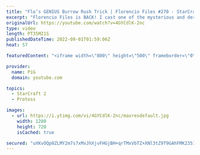 ```yaml
---
title: "Flo’s GENIUS Burrow Rush Trick | Florencio Files #270 - StarCraft 2"
excerpt: "Florencio Files is BACK! I cast one of the mysterious and deranged StarCraft 2 builds of the one and only, Florencio, the dude that invented the Protoss proxy nexus recall rush. I can't remember which episode first featued this burrow rush trick, but here's a link to another one where he does it: https://youtu.be/LOFfVLqbyWc"
originalUrl: https://youtube.com/watch?v=4GYCdlK-2nc
type: video
length: PT35M21S
publishedDateTime: 2022-09-01T01:59:06Z
heat: 57

featuredContent: "<iframe width=\"800\" height=\"500\" frameborder=\"0\" src=\"https://www.youtube.com/embed/4GYCdlK-2nc\" allow=\"accelerometer; autoplay; encrypted-media; gyroscope; picture-in-picture\" allowfullscreen></iframe>"

provider:
  name: PiG
  domain: youtube.com

topics:
  - StarCraft 2
  - Protoss

images:
  - url: https://i.ytimg.com/vi/4GYCdlK-2nc/maxresdefault.jpg
    width: 1280
    height: 720
    isCached: true

secured: "uXKvOQp0ZLMY2m7s7xMxJhXjvFHGjBH+qrTMxVbTZ+XNl3tZ9T9GAhFMK235IbDt+7CHJMOyeNikf6Or0Fth0MZkmDBGw6MwbQbiy85qqSqQ0MXx15k7589L5+rv+L8DCkGM1o9V7CWFJWJFIvWB2xupfw5vlKyxeF+RaXEl6nIxaNn+MWqX3z7i3z4CowsSFA8dDdy3A5EbUAf+odrdNF1qFX3jPNaXc7fJ0L62+1UtYMc3MQwv6g5DuCwHchm14ZeY2sVNmRrUnLPcrPXuKcOtAGJ+9lYIBlDO/MQKz4vEK6AaHg/9MbphJHdQWombzLaAjtGhU823PWQrrVbWhcEtls5ie3c4zyaRjKp/k6gsUdmSE9qKY35crvwJP+uVjO7+RG0QQGrLqDLwQBVSiRcaIYjTNQZAT83w/qDnQ5s=;GI2L/S+HP7bkDSaYrfwyZA=="
---
```


